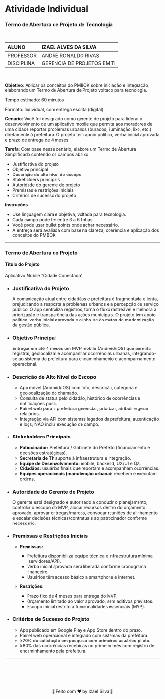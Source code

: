 # Atividade Individual

### Termo de Abertura de Projeto de Tecnologia

<br>

|   ALUNO       |   IZAEL ALVES DA SILVA   |
|:---------------|:--------------------------|
|   PROFESSOR    |   ANDRÉ RONALDO RIVAS     |
|   DISCIPLINA  |   GERENCIA DE PROJETOS EM TI |

<br>

**Objetivo**: Aplicar os conceitos do PMBOK sobre iniciação e integração, elaborando um Termo de Abertura de Projeto voltado para tecnologia.

Tempo estimado: 60 minutos 

Formato: Individual, com entrega escrita (digital)

**Cenário**: Você foi designado como gerente de projeto para liderar o desenvolvimento de um aplicativo mobile que permita aos moradores de uma cidade reportar problemas urbanos (buracos, iluminação, lixo, etc.) diretamente à prefeitura. O projeto tem apoio político, verba inicial aprovada e prazo de entrega de 4 meses.

**Tarefa**: Com base nesse cenário, elabore um Termo de Abertura Simplificado contendo os campos abaixo.

- Justificativa do projeto
- Objetivo principal
- Descrição de alto nível do escopo
- Stakeholders principais
- Autoridade do gerente de projeto
- Premissas e restrições iniciais
- Critérios de sucesso do projeto

**Instruções**: 
- Use linguagem clara e objetiva, voltada para tecnologia.
- Cada campo pode ter entre 3 a 6 linhas.
- Você pode usar bullet points onde achar necessário.
- A entrega será avaliada com base na clareza, coerência e aplicação dos conceitos do PMBOK.

---

### Termo de Abertura do Projeto
#### Título do Projeto
Aplicativo Mobile “Cidade Conectada”

- ### Justificativa do Projeto
   A comunicação atual entre cidadãos e prefeitura é fragmentada e lenta, prejudicando a resposta a problemas urbanos e a percepção de serviço público. O app centraliza registros, torna o fluxo rastreável e melhora a priorização e transparência das ações municipais. O projeto tem apoio político, verba inicial aprovada e alinha-se às metas de modernização da gestão pública.

- ### Objetivo Principal
   Entregar em até 4 meses um MVP mobile (Android/iOS) que permita registrar, geolocalizar e acompanhar ocorrências urbanas, integrando-se ao sistema da prefeitura para encaminhamento e acompanhamento operacional.

- ### Descrição de Alto Nível do Escopo
   - App móvel (Android/iOS) com foto, descrição, categoria e geolocalização do chamado.
   - Consulta de status pelo cidadão, histórico de ocorrências e notificações push.
   - Painel web para a prefeitura gerenciar, priorizar, atribuir e gerar relatórios.
   - Integração via API com sistemas legados da prefeitura; autenticação e logs; NÃO inclui execução de campo.

- ### Stakeholders Principais
   - **Patrocinador:** Prefeitura / Gabinete do Prefeito (financiamento e decisões estratégicas).
   - **Secretaria de TI:** suporte à infraestrutura e integração.
   - **Equipe de Desenvolvimento:** mobile, backend, UX/UI e QA.
   - **Cidadãos:** usuários finais que reportam e acompanham ocorrências.
   - **Equipes operacionais (manutenção urbana):** recebem e executam ordens.

- ### Autoridade do Gerente de Projeto
   O gerente está designado e autorizado a conduzir o planejamento, controlar o escopo do MVP, alocar recursos dentro do orçamento aprovado, aprovar entregas/marcos, convocar reuniões de alinhamento e escalar decisões técnicas/contratuais ao patrocinador conforme necessário.

- ### Premissas e Restrições Iniciais
   - **Premissas:**
     - Prefeitura disponibiliza equipe técnica e infraestrutura mínima (servidores/API).
     - Verba inicial aprovada será liberada conforme cronograma financeiro.
     - Usuários têm acesso básico a smartphone e internet.

   - **Restrições:**
      - Prazo fixo de 4 meses para entrega do MVP.
      - Orçamento limitado ao valor aprovado; sem aditivos previstos.
      - Escopo inicial restrito a funcionalidades essenciais (MVP).

- ### Critérios de Sucesso do Projeto
  - App publicado em Google Play e App Store dentro do prazo.
  - Painel web operacional e integrado com sistemas da prefeitura.
  - ≥70% de satisfação em pesquisa com primeiros usuários-piloto.
  - ≥80% das ocorrências recebidas no primeiro mês com registro de encaminhamento pela prefeitura.


---

<br>
<br>
<br>
<br>
<br>

<div align="center">
   👋 Feito com ♥ by Izael Silva 👋
</div>